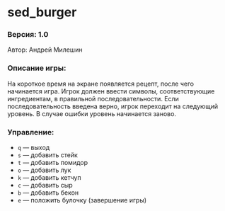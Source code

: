 # sed_burger

### Версия: 1.0  
Автор: Андрей Милешин

### Описание игры:
На короткое время на экране появляется рецепт, после чего начинается игра. Игрок должен ввести символы, соответствующие ингредиентам, в правильной последовательности. Если последовательность введена верно, игрок переходит на следующий уровень. В случае ошибки уровень начинается заново.

### Управление:
- `q` — выход
- `s` — добавить стейк
- `t` — добавить помидор
- `o` — добавить лук
- `k` — добавить кетчуп
- `c` — добавить сыр
- `b` — добавить бекон
- `e` — положить булочку (завершение игры)
